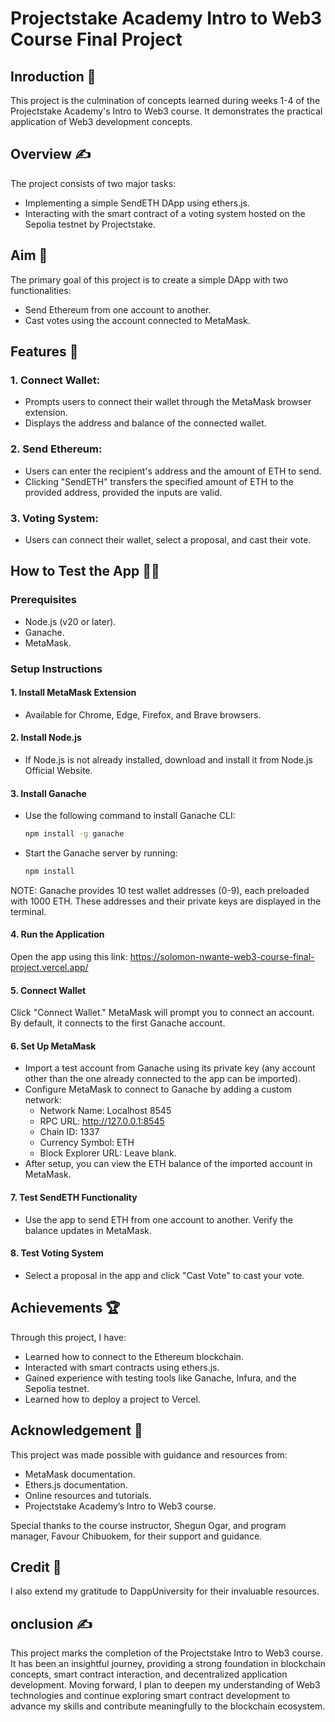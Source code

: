 


# Projectstake Academy Intro to Web3 Course Final Project

## Inroduction 📝
This project is the culmination of concepts learned during weeks 1-4 of the Projectstake Academy's Intro to Web3 course. It demonstrates the practical application of Web3 development concepts.

## Overview  ✍️
The project consists of two major tasks:
* Implementing a simple SendETH DApp using ethers.js.
* Interacting with the smart contract of a voting system hosted on the Sepolia testnet by Projectstake.


## Aim 🎯
The primary goal of this project is to create a simple DApp with two functionalities:
* Send Ethereum from one account to another.
* Cast votes using the account connected to MetaMask.

## Features 📝
### 1. Connect Wallet:
* Prompts users to connect their wallet through the MetaMask browser extension.
* Displays the address and balance of the connected wallet.
### 2. Send Ethereum:
* Users can enter the recipient's address and the amount of ETH to send.
* Clicking "SendETH" transfers the specified amount of ETH to the provided address, provided the inputs are valid.
### 3. Voting System:
* Users can connect their wallet, select a proposal, and cast their vote.

## How to Test the App 👨‍💻
### Prerequisites
* Node.js (v20 or later).
* Ganache.
* MetaMask.

### Setup Instructions
#### 1. Install MetaMask Extension
* Available for Chrome, Edge, Firefox, and Brave browsers.
#### 2. Install Node.js
* If Node.js is not already installed, download and install it from Node.js Official Website.
####  3. Install Ganache


*  Use the following command to install Ganache CLI:
   ```bash
   npm install -g ganache

* Start the Ganache server by running:

    ```bash
    npm install

NOTE: Ganache provides 10 test wallet addresses (0-9), each preloaded with 1000 ETH. These addresses and their private keys are displayed in the terminal.

#### 4. Run the Application
Open the app using this link: https://solomon-nwante-web3-course-final-project.vercel.app/
#### 5. Connect Wallet
Click "Connect Wallet." MetaMask will prompt you to connect an account. By default, it connects to the first Ganache account.
#### 6. Set Up MetaMask

* Import a test account from Ganache using its private key (any account other than the one already connected to the app can be imported).
* Configure MetaMask to connect to Ganache by adding a custom network:
    * Network Name: Localhost 8545
    * RPC URL: http://127.0.0.1:8545
    * Chain ID: 1337
    * Currency Symbol: ETH
    * Block Explorer URL: Leave blank.
* After setup, you can view the ETH balance of the imported account in MetaMask.
#### 7. Test SendETH Functionality
* Use the app to send ETH from one account to another. Verify the balance updates in MetaMask.
#### 8. Test Voting System
* Select a proposal in the app and click "Cast Vote" to cast your vote.



## Achievements 🏆
Through this project, I have:
* Learned how to connect to the Ethereum blockchain.
* Interacted with smart contracts using ethers.js.
* Gained experience with testing tools like Ganache, Infura, and the Sepolia testnet.
* Learned how to deploy a project to Vercel.


## Acknowledgement 🙏
This project was made possible with guidance and resources from:
* MetaMask documentation.
* Ethers.js documentation.
* Online resources and tutorials.
* Projectstake Academy’s Intro to Web3 course.

Special thanks to the course instructor, Shegun Ogar, and program manager, Favour Chibuokem, for their support and guidance.

## Credit 👏
I also extend my gratitude to DappUniversity for their invaluable resources.

## onclusion   ✍️
This project marks the completion of the Projectstake Intro to Web3 course. It has been an insightful journey, providing a strong foundation in blockchain concepts, smart contract interaction, and decentralized application development. Moving forward, I plan to deepen my understanding of Web3 technologies and continue exploring smart contract development to advance my skills and contribute meaningfully to the blockchain ecosystem.
